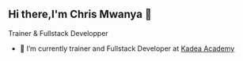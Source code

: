 ## Hi there,I'm Chris Mwanya 👋
Trainer & Fullstack Developper
- 🔭 I’m currently trainer and Fullstack Developer at [Kadea Academy](https://kadea.academy)

<!--
**ChrisMwanya/ChrisMwanya** is a ✨ _special_ ✨ repository because its `README.md` (this file) appears on your GitHub profile.

Here are some ideas to get you started:

- 🔭 I’m currently working on ...
- 🌱 I’m currently learning ...
- 👯 I’m looking to collaborate on ...
- 🤔 I’m looking for help with ...
- 💬 Ask me about ...
- 📫 How to reach me: ...
- 😄 Pronouns: ...
- ⚡ Fun fact: ...
-->
